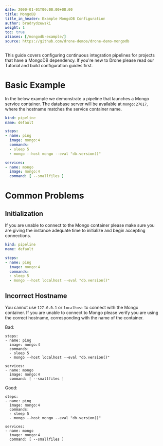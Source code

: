 ```yaml
---
date: 2000-01-01T00:00:00+00:00
title: MongoDB
title_in_header: Example MongoDB Configuration
author: bradrydzewski
weight: 1
toc: true
aliases: [/mongodb-example/]
source: https://github.com/drone-demos/drone-demo-mongodb
---
```


This guide covers configuring continuous integration pipelines for projects that have a MongoDB dependency. If you're new to Drone please read our Tutorial and build configuration guides first.

# Basic Example

In the below example we demonstrate a pipeline that launches a Mongo service container. The database server will be available at `mongo:27017`, where the hostname matches the service container name.

```yaml {linenos=table}
kind: pipeline
name: default

steps:
- name: ping
  image: mongo:4
  commands:
  - sleep 5
  - mongo --host mongo --eval "db.version()"

services:
- name: mongo
  image: mongo:4
  command: [ --smallfiles ]
```

# Common Problems

## Initialization

If you are unable to connect to the Mongo container please make sure you
are giving the instance adequate time to initialize and begin accepting
connections.

```yaml {linenos=table,hl_lines=[8]}
kind: pipeline
name: default

steps:
- name: ping
  image: mongo:4
  commands:
  - sleep 5
  - mongo --host localhost --eval "db.version()"
```

## Incorrect Hostname

You cannot use `127.0.0.1` or `localhost` to connect with the Mongo container. If you are unable to connect to Mongo please verify you are using the correct hostname, corresponding with the name of the container. 

Bad:

```
steps:
- name: ping
  image: mongo:4
  commands:
  - sleep 5
  - mongo --host localhost --eval "db.version()"

services:
- name: mongo
  image: mongo:4
  command: [ --smallfiles ]
```

Good:

```
steps:
- name: ping
  image: mongo:4
  commands:
  - sleep 5
  - mongo --host mongo --eval "db.version()"

services:
- name: mongo
  image: mongo:4
  command: [ --smallfiles ]
```

